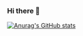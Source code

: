 ### Hi there 👋

[![Anurag's GitHub stats](https://github-readme-stats.vercel.app/api?username=Ark2000)](https://github.com/anuraghazra/github-readme-stats)

<!--
**Ark2000/Ark2000** is a ✨ _special_ ✨ repository because its `README.md` (this file) appears on your GitHub profile.

Here are some ideas to get you started:

- 🔭 I’m currently working on ...
- 🌱 I’m currently learning ...
- 👯 I’m looking to collaborate on ...
- 🤔 I’m looking for help with ...
- 💬 Ask me about ...
- 📫 How to reach me: ...
- 😄 Pronouns: ...
- ⚡ Fun fact: ...
-->
